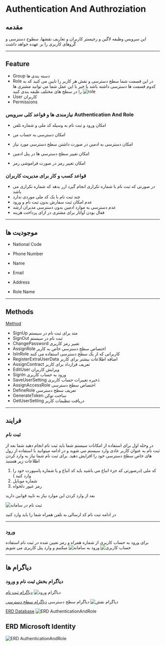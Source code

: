 # Authentication And Authroziation

## مقدمه

 این سرویس وظیفه لاگین و رجیستر کاربران و تعاریف  نقشها، سطوح دسترسی و گروهای کاربری را بر عهده خواهد داشت

 ---

## Feature

- Group
  دسته بندی ها 
- Role
در این قسمت شما سطح دسترسی و نقش هر کاربر را تایین می کنید که به کدوم قسمت ها دسترسی داشته باشد یا خیر با این عمل شما می توانید مشتری ها را در سطح های مختلف طبقه بندی کنید
![role](imgs/Role.png)
- User
  کاربران 
- Permissions
  
### نیازمندی ها و قواعد کلی سرویس Authentication And Role

- امکان ورود و ثبت نام به وسیله کد ملی و شماره تلفن

- امکان دسترسی به حساب من
- امکان دسترسی به ادمین در صورت داشتن سطح دسترسی مورد نیاز
- امکان تغییر سطح دسترسی ها در پنل ادمین
- امکان تغییر رمز در صورت فراموشی رمز

### قواعد کسب و کار برای مدیریت کاربران

- در صورتی که ثبت نام با شماره تکراری انجام گیرد ارر بدهد که شماره تکراری می باشد 
- چند ثبت نام با یک کد ملی موردی ندارد
- عدم امکان ثبت سفارش بدون ثبت نام و ورود
- عدم دسترسی به موارد ادمین بدون دسترسی مدیران ارشد
- فعال بودن آواتار برای مشتری در ازای پرداخت هزینه

---

## موجودیت ها

- National Code

- Phone Number
- Name
- Email
- Address
- Role Name

---

## Methods

[Method](Diagrams/AuthenticationAndRoleMethod.drawio)

- SignUp
  متد برای ثبت نام در سیستم
- SignOut
  ثبت نام در سیستم
- ChangePassword
  تغییر رمز کاربری
- AssignRole
  اختصاص سطح دسترسی خاص به کاربر
- IsInRole
  کاربرانی که از یک سطح دسترسی استفاده می کنند
- RegisterExtraUserData
  اضافه اطلاعات بیشتر برای کاربر  
- AssignContract
  تعریف قرارداد برای کاربر
- EditUser
  ویرایش کاربران
- SignIn
  ورود به حساب کاربری
- SaveUserSetting
   ذخیره تغییرات حساب کاربری
- AssignAccessRole
  اختصاص سطح دسترسی
- DefineRole
  تعریف سطح دسترسی
- GenerateToken
  ساخت توکن
- GetUserSetting
  دریافت تنظیمات کاربر
  
---

## فرایند

### ثبت نام

 در وحله اول برای استفاده از امکانات سیستم شما باید ثبت نام انجام دهید شما بعد از ثبت نام به عنوان کاربر عادی وارد سیستم می شوید و در ادامه میتوانید با استفاده از رول های خاص سطح دسترسی خود را افزایش دهید.
 برای ثبت نام شما نیاز به وارد کردن اطلاعات زیر هستید

 1. کد ملی (درصورتی که جزء اتباع می باشید باید کد اتباع و یا شماره پاسپورت خود را وارد کنید  )
 2. شماره موبایل
 3. رمز عبور دلخواه
  
  &#x202b;بعد از وارد کردن این موارد نیاز به تایید قوانین دارید

  ![ثبت نام در سامانه](imgs/Register.png)
  
  در ادامه ثبت نام کد ارسالی به تلفن همراه شما را باید وارد کنید

---

### ورود

برای ورود به حساب کاربری از  شماره همراه و رمز تعیین شده در ثبت نام استفاده میکنیم و وارد پنل کاربری می شویم
![ورود به سامانه](imgs/Login.png)
![حساب کاربری](imgs/Account.png)

---

## دیاگرام ها

### دیاگرام بخش ثبت نام و ورود

[دیاگرام ثبت نام](Diagrams/Diagram-logIn.drawio)
 ![دیاگرام ورود](imgs/BL1-Login.png)

 دیاگرام سطح دسترسی
  [دیاگرام سطح دسترسی](Diagrams/Diagram-CustumerRole.drawio)
  ![دیاگرام نقش](imgs/BR-CustumerRole.png)

[ERD Database](Diagrams/Authentication.drawio)
![ERD AuthenticationAndRole](imgs/Authentication.png)

## ERD Microsoft Identity

![ERD AuthenticationAndRole](imgs/MicrosoftIdentity.png)
